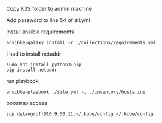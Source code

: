 Copy K3S folder to admin machine

Add password to line 54 of all.yml

Install ansible requirements
```
ansible-galaxy install -r ./collections/requirements.yml
```

I had to install netaddr
```
sudo apt install python3-pip
pip install netaddr
```

run playbook
```
ansible-playbook ./site.yml -i ./inventory/hosts.ini
```

boostrap access
```
scp dylangroff@10.9.50.11:~/.kube/config ~/.kube/config
```

